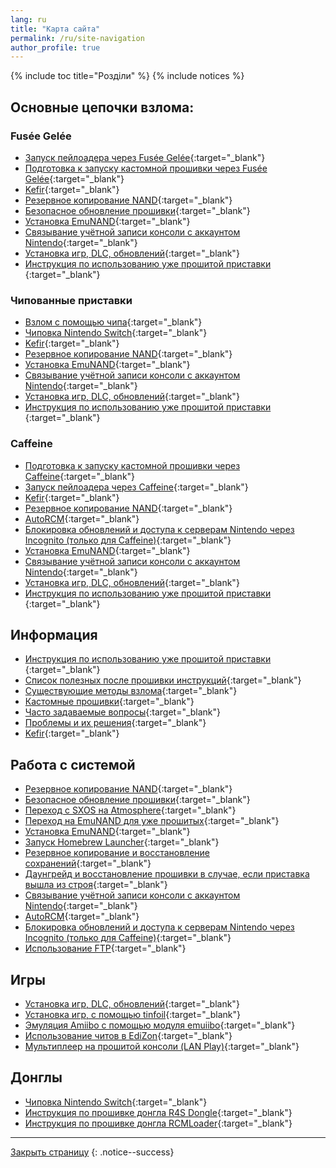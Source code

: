 ```yaml
---
lang: ru
title: "Карта сайта"
permalink: /ru/site-navigation
author_profile: true
---
```


{% include toc title="Розділи" %}
{% include notices %}

## Основные цепочки взлома:

### Fusée Gelée

* [Запуск пейлоадера через Fusée Gelée](/ru/fusee-gelee){:target="_blank"}
* [Подготовка к запуску кастомной прошивки через Fusée Gelée](/ru/preparation-fuse){:target="_blank"}
* [Kefir](/ru/kefir){:target="_blank"}
* [Резервное копирование NAND](/ru/backup-nand){:target="_blank"}
* [Безопасное обновление прошивки](/ru/update-fw){:target="_blank"}
* [Установка EmuNAND](/ru/emunand){:target="_blank"}
* [Связывание учётной записи консоли с аккаунтом Nintendo](/ru/link-account){:target="_blank"}
* [Установка игр, DLC, обновлений](/ru/games){:target="_blank"}
* [Инструкция по использованию уже прошитой приставки ](/ru/usage){:target="_blank"}

### Чипованные приставки

* [Взлом с помощью чипа](/ru/modchip){:target="_blank"}
* [Чиповка Nintendo Switch](/ru/preparation-modchip){:target="_blank"}
* [Kefir](/ru/kefir){:target="_blank"}
* [Резервное копирование NAND](/ru/backup-nand){:target="_blank"}
* [Установка EmuNAND](/ru/emunand){:target="_blank"}
* [Связывание учётной записи консоли с аккаунтом Nintendo](/ru/link-account){:target="_blank"}
* [Установка игр, DLC, обновлений](/ru/games){:target="_blank"}
* [Инструкция по использованию уже прошитой приставки ](/ru/usage){:target="_blank"}

### Caffeine

* [Подготовка к запуску кастомной прошивки через Caffeine](/ru/preparation-caffeine){:target="_blank"}
* [Запуск пейлоадера через Caffeine](/ru/caffeine){:target="_blank"}
* [Kefir](/ru/kefir){:target="_blank"}
* [Резервное копирование NAND](/ru/backup-nand){:target="_blank"}
* [AutoRCM](/ru/autorcm){:target="_blank"}
* [Блокировка обновлений и доступа к серверам Nintendo через Incognito (только для Caffeine)](/ru/block-update){:target="_blank"}
* [Установка EmuNAND](/ru/emunand){:target="_blank"}
* [Связывание учётной записи консоли с аккаунтом Nintendo](/ru/link-account){:target="_blank"}
* [Установка игр, DLC, обновлений](/ru/games){:target="_blank"}
* [Инструкция по использованию уже прошитой приставки ](/ru/usage){:target="_blank"}

## Информация

* [Инструкция по использованию уже прошитой приставки ](/ru/usage){:target="_blank"}
* [Список полезных после прошивки инструкций](/ru/addons){:target="_blank"}
* [Существующие методы взлома](/ru/get-started){:target="_blank"}
* [Кастомные прошивки](/ru/cfw){:target="_blank"}
* [Часто задаваемые вопросы](/ru/faq){:target="_blank"}
* [Проблемы и их решения](/ru/troubleshooting){:target="_blank"}
* [Kefir](/ru/kefir){:target="_blank"}

## Работа с системой

* [Резервное копирование NAND](/ru/backup-nand){:target="_blank"}
* [Безопасное обновление прошивки](/ru/update-fw){:target="_blank"}
* [Переход с SXOS на Atmosphere](/ru/migrate){:target="_blank"}
* [Переход на EmuNAND для уже прошитых](/ru/preparation-white){:target="_blank"}
* [Установка EmuNAND](/ru/emunand){:target="_blank"}
* [Запуск Homebrew Launcher](/ru/hbl){:target="_blank"}
* [Резервное копирование и восстановление сохранений](/ru/backup-saves){:target="_blank"}
* [Даунгрейд и восстановление прошивки в случае, если приставка вышла из строя](/ru/downgrade_fw){:target="_blank"}
* [Связывание учётной записи консоли с аккаунтом Nintendo](/ru/link-account){:target="_blank"}
* [AutoRCM](/ru/autorcm){:target="_blank"}
* [Блокировка обновлений и доступа к серверам Nintendo через Incognito (только для Caffeine)](/ru/block-update){:target="_blank"}
* [Использование FTP](/ru/ftp){:target="_blank"}

## Игры

* [Установка игр, DLC, обновлений](/ru/games){:target="_blank"}
* [Установка игр, с помощью tinfoil](/ru/tinfoil){:target="_blank"}
* [Эмуляция Amiibo с помощью модуля emuiibo](/ru/emuiibo){:target="_blank"}
* [Использование читов в EdiZon](/ru/cheats){:target="_blank"}
* [Мультиплеер на прошитой консоли (LAN Play)](/ru/lanplay){:target="_blank"}

## Донглы

* [Чиповка Nintendo Switch](/ru/preparation-modchip){:target="_blank"}
* [Инструкция по прошивке донгла R4S Dongle](/ru/r4){:target="_blank"}
* [Инструкция по прошивке донгла RCMLoader](/ru/rcmloader){:target="_blank"}

___

[Закрыть страницу](javascript:window.close();)
{: .notice--success}